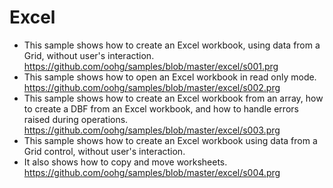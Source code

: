 # Excel

* This sample shows how to create an Excel workbook, using data from a Grid, without user's interaction.
https://github.com/oohg/samples/blob/master/excel/s001.prg
* This sample shows how to open an Excel workbook in read only mode.
https://github.com/oohg/samples/blob/master/excel/s002.prg
* This sample shows how to create an Excel workbook from an array, how to create a DBF from an Excel workbook, and how to handle errors raised during operations.
https://github.com/oohg/samples/blob/master/excel/s003.prg
* This sample shows how to create an Excel workbook using data from a Grid control, without user's interaction.
* It also shows how to copy and move worksheets.
https://github.com/oohg/samples/blob/master/excel/s004.prg

